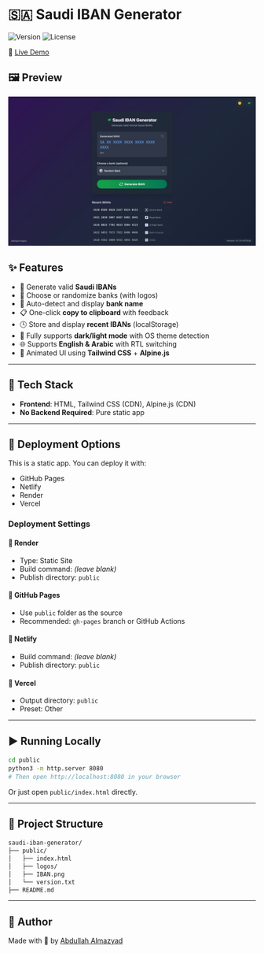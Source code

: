 # 🇸🇦 Saudi IBAN Generator

![Version](https://img.shields.io/badge/version-1.0.0-blue)
![License](https://img.shields.io/github/license/a-almazyad/saudi-iban-generator)

🔗 [Live Demo](https://saudi-iban-generator.onrender.com/)

## 🖼️ Preview

![screenshot](public/IBAN.png)

## ✨ Features

- 🔢 Generate valid **Saudi IBANs**
- 🏦 Choose or randomize banks (with logos)
- 🧠 Auto-detect and display **bank name**
- 📋 One-click **copy to clipboard** with feedback
- 🕓 Store and display **recent IBANs** (localStorage)
- 🌙 Fully supports **dark/light mode** with OS theme detection
- 🌐 Supports **English & Arabic** with RTL switching
- 🎨 Animated UI using **Tailwind CSS** + **Alpine.js**

---

## 🧰 Tech Stack

- **Frontend**: HTML, Tailwind CSS (CDN), Alpine.js (CDN)
- **No Backend Required**: Pure static app

---

## 🚀 Deployment Options

This is a static app. You can deploy it with:

- GitHub Pages
- Netlify
- Render
- Vercel

### Deployment Settings

#### 🔹 Render
- Type: Static Site
- Build command: *(leave blank)*
- Publish directory: `public`

#### 🔹 GitHub Pages
- Use `public` folder as the source
- Recommended: `gh-pages` branch or GitHub Actions

#### 🔹 Netlify
- Build command: *(leave blank)*
- Publish directory: `public`

#### 🔹 Vercel
- Output directory: `public`
- Preset: Other

---

## ▶️ Running Locally

```bash
cd public
python3 -m http.server 8080
# Then open http://localhost:8080 in your browser
```

Or just open `public/index.html` directly.

---

## 📁 Project Structure

```
saudi-iban-generator/
├── public/
│   ├── index.html
│   ├── logos/
│   ├── IBAN.png
│   └── version.txt
├── README.md
```

---

## 👤 Author

Made with 💚 by [Abdullah Almazyad](https://github.com/a-almazyad)
